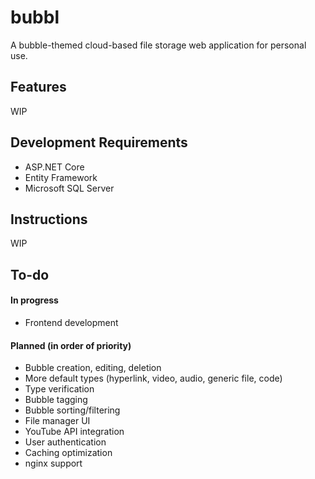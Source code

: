 # bubbl
A bubble-themed cloud-based file storage web application for personal use.

## Features
WIP

## Development Requirements
- ASP.NET Core
- Entity Framework
- Microsoft SQL Server

## Instructions
WIP

## To-do
#### In progress
- Frontend development

#### Planned (in order of priority)
- Bubble creation, editing, deletion
- More default types (hyperlink, video, audio, generic file, code)
- Type verification
- Bubble tagging
- Bubble sorting/filtering
- File manager UI
- YouTube API integration
- User authentication
- Caching optimization
- nginx support
